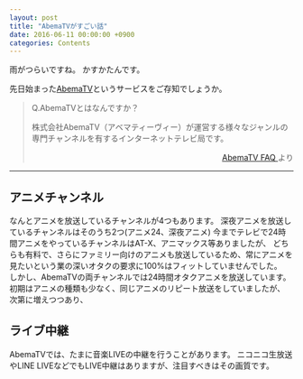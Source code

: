 ```yaml
---
layout: post
title: "AbemaTVがすごい話"
date: 2016-06-11 00:00:00 +0900
categories: Contents
---
```

雨がつらいですね。 かすかたんです。

先日始まった[AbemaTV](https://abema.tv)というサービスをご存知でしょうか。

>Q.AbemaTVとはなんですか？
>
>株式会社AbemaTV（アベマティーヴィー）が運営する様々なジャンルの専門チャンネルを有するインターネットテレビ局です。
> <div align="right"> <a href="https://abema.tv/about/faq">AbemaTV FAQ </a>より</div>

---


## アニメチャンネル

なんとアニメを放送しているチャンネルが4つもあります。
深夜アニメを放送しているチャンネルはそのうち2つ(アニメ24、深夜アニメ)
今までテレビで24時間アニメをやっているチャンネルはAT-X、アニマックス等ありましたが、
どちらも有料で、さらにファミリー向けのアニメも放送しているため、常にアニメを見たいという業の深いオタクの要求に100%はフィットしていませんでした。  
しかし、AbemaTVの両チャンネルでは24時間オタクアニメを放送しています。
初期はアニメの種類も少なく、同じアニメのリピート放送をしていましたが、
次第に増えつつあり、


## ライブ中継  

AbemaTVでは、たまに音楽LIVEの中継を行うことがあります。
ニコニコ生放送やLINE LIVEなどでもLIVE中継はありますが、注目すべきはその画質です。


